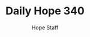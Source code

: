 ---
image: /assets/img/daily-hope-default-artwork.png
title: Daily Hope 340
number: 340
categories:
  - Daily Hope
author: Hope Staff
notes: Daily Hope 340
embed: >-
  EMBED_GOES_HERE
---